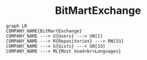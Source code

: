 <h1 align="center">BitMartExchange</h1>

```mermaid
graph LR
COMPANY_NAME{BitMartExchange}
COMPANY_NAME ---> U{Users} ---> UN[1]
COMPANY_NAME ---> R{Repositories} ---> RN[53]
COMPANY_NAME ---> G{Gists} ---> GN[33]
COMPANY_NAME ---> ML{Most Used<br>Languages}
```
